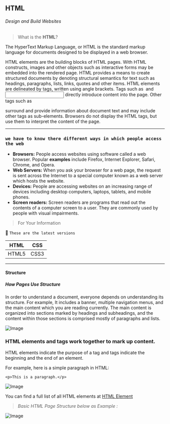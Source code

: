 ## HTML
###### Design and Build Websites

>What is the **HTML**?

The HyperText Markup Language, or HTML is the standard markup language for documents designed to be displayed in a web browser.

HTML elements are the building blocks of HTML pages. With HTML constructs, images and other objects such as interactive forms may be embedded into the rendered page.
HTML provides a means to create structured documents by denoting structural semantics for text such as headings, paragraphs, lists, links, quotes and other items.
HTML elements are delineated by tags, written using angle brackets. Tags such as <img /> and <input /> directly introduce content into the page.
Other tags such as <p> surround and provide information about document text and may include other tags as sub-elements.
Browsers do not display the HTML tags, but use them to interpret the content of the page.
  
  
  -----------------------------------------------------------------------------------------------------------------------------------------
  
  
  
### `we have to know there different ways in which people access the web`
  
  - **Browsers:**  People access websites using software called a web browser. Popular **examples** include Firefox, Internet Explorer, Safari,
Chrome, and Opera.
  - **Web Servers:** When you ask your browser for a web page, the request is sent across the Internet to a special computer known as a web server which hosts the website.
  - **Devices:** People are accessing websites on an increasing range of devices including desktop computers, laptops, tablets, and mobile
phones.
  - **Screen readers:** Screen readers are programs that read out the contents of a computer screen to a user. They are commonly used by people
with visual impairments.
  
  
  > For Your Information 
  
  :anger: `These are the latest versions`
  
  HTML  | CSS
  ----- | -----
  HTML5 | CSS3
  
  -------------------------------------------------------------------------------------------------------------------------------------------
  
  
  #### Structure
  
  ##### How Pages Use Structure
  In order to understand a document, everyone depends on understanding its structure.
  For example, It includes a banner, multiple navigation menus, and the main content which you are reading currently.
  The main content is organized into sections marked by headings and subheadings,
  and the content within those sections is comprised mostly of paragraphs and lists. 
  
  ![Image](https://slideplayer.com/slide/15204885/92/images/3/HOW+PAGES+USE+STRUCTURE.jpg)
  
  
 ### HTML elements and tags work together to mark up content.
  
  
 HTML elements indicate the purpose of a tag and tags indicate the beginning and the end of an element.

 For example, here is a simple paragraph in HTML:

 `<p>This is a paragraph.</p>`
 
  ![Image](https://bethsoderberg.com/wp-content/uploads/2015/10/element-and-tag.png)
  
 You can find a full list of all HTML elements at [ HTML Element](https://developer.mozilla.org/en-US/docs/Web/HTML/Element)
 
> *Basic HTML Page Structure below as Example :*
 
  ![Image](https://csveda.com/wp-content/uploads/2020/02/HTML_Structure.png)
  
  
